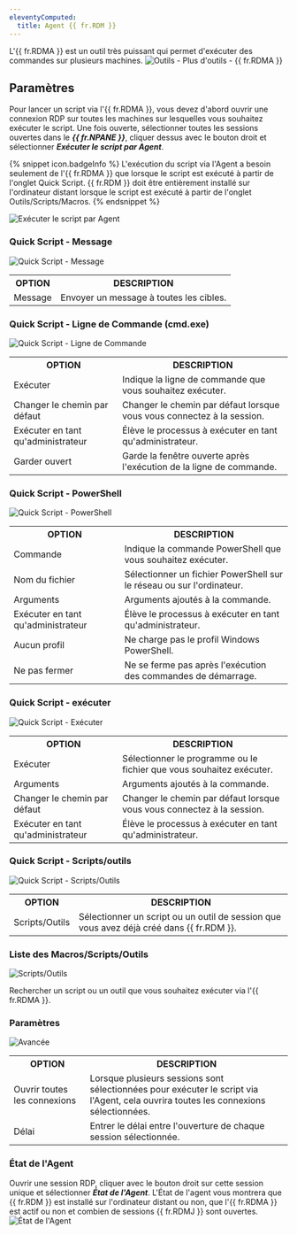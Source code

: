 ```yaml
---
eleventyComputed:
  title: Agent {{ fr.RDM }}
---
```

L'{{ fr.RDMA }} est un outil très puissant qui permet d'exécuter des commandes sur plusieurs machines.
![Outils - Plus d'outils - {{ fr.RDMA }}](https://cdnweb.devolutions.net/docs/fr/rdm/windows/clip11234.png)

## Paramètres

Pour lancer un script via l'{{ fr.RDMA }}, vous devez d'abord ouvrir une connexion RDP sur toutes les machines sur lesquelles vous souhaitez exécuter le script. Une fois ouverte, sélectionner toutes les sessions ouvertes dans le ***{{ fr.NPANE }}***, cliquer dessus avec le bouton droit et sélectionner ***Exécuter le script par Agent***.

{% snippet icon.badgeInfo %}
L'exécution du script via l'Agent a besoin seulement de l'{{ fr.RDMA }} que lorsque le script est exécuté à partir de l'onglet Quick Script. {{ fr.RDM }} doit être entièrement installé sur l'ordinateur distant lorsque le script est exécuté à partir de l'onglet Outils/Scripts/Macros.
{% endsnippet %}

![Exécuter le script par Agent](https://cdnweb.devolutions.net/docs/fr/rdm/windows/clip11244.png)

### Quick Script - Message

![Quick Script - Message](https://cdnweb.devolutions.net/docs/fr/rdm/windows/ExecuteScriptMessage.png)

<table>
	<tr>
		<th>
OPTION
		</th>
		<th>
DESCRIPTION
		</th>
	</tr>
		<td>
Message
		</td>
		<td>
Envoyer un message à toutes les cibles.
		</td>
	</tr>
</table>

### Quick Script - Ligne de Commande (cmd.exe)

![Quick Script - Ligne de Commande](https://cdnweb.devolutions.net/docs/fr/rdm/windows/clip10407.png)

<table>
	<tr>
		<th>
OPTION
		</th>
		<th>
DESCRIPTION
		</th>
	</tr>
		<td>
Exécuter
		</td>
		<td>
Indique la ligne de commande que vous souhaitez exécuter.
		</td>
	</tr>
		<td>
Changer le chemin par défaut
		</td>
		<td>
Changer le chemin par défaut lorsque vous vous connectez à la session.
		</td>
	</tr>
		<td>
Exécuter en tant qu'administrateur
		</td>
		<td>
Élève le processus à exécuter en tant qu'administrateur.
		</td>
	</tr>
		<td>
Garder ouvert
		</td>
		<td>
Garde la fenêtre ouverte après l'exécution de la ligne de commande.
		</td>
	</tr>
</table>

### Quick Script - PowerShell

![Quick Script - PowerShell](https://cdnweb.devolutions.net/docs/fr/rdm/windows/clip10408.png)

<table>
	<tr>
		<th>
OPTION
		</th>
		<th>
DESCRIPTION
		</th>
	</tr>
		<td>
Commande
		</td>
		<td>
Indique la commande PowerShell que vous souhaitez exécuter.
		</td>
	</tr>
		<td>
Nom du fichier
		</td>
		<td>
Sélectionner un fichier PowerShell sur le réseau ou sur l'ordinateur.
		</td>
	</tr>
		<td>
Arguments
		</td>
		<td>
Arguments ajoutés à la commande.
		</td>
	</tr>
		<td>
Exécuter en tant qu'administrateur
		</td>
		<td>
Élève le processus à exécuter en tant qu'administrateur.
		</td>
	</tr>
		<td>
Aucun profil
		</td>
		<td>
Ne charge pas le profil Windows PowerShell.
		</td>
	</tr>
		<td>
Ne pas fermer
		</td>
		<td>
Ne se ferme pas après l'exécution des commandes de démarrage.
		</td>
	</tr>
</table>

### Quick Script - exécuter

![Quick Script - Exécuter](https://cdnweb.devolutions.net/docs/fr/rdm/windows/clip10409.png)

<table>
	<tr>
		<th>
OPTION
		</th>
		<th>
DESCRIPTION
		</th>
	</tr>
		<td>
Exécuter
		</td>
		<td>
Sélectionner le programme ou le fichier que vous souhaitez exécuter.
		</td>
	</tr>
		<td>
Arguments
		</td>
		<td>
Arguments ajoutés à la commande.
		</td>
	</tr>
		<td>
Changer le chemin par défaut
		</td>
		<td>
Changer le chemin par défaut lorsque vous vous connectez à la session.
		</td>
	</tr>
		<td>
Exécuter en tant qu'administrateur
		</td>
		<td>
Élève le processus à exécuter en tant qu'administrateur.
		</td>
	</tr>
</table>

### Quick Script - Scripts/outils

![Quick Script - Scripts/Outils](https://cdnweb.devolutions.net/docs/fr/rdm/windows/clip10410.png)

<table>
	<tr>
		<th>
OPTION
		</th>
		<th>
DESCRIPTION
		</th>
	</tr>
		<td>
Scripts/Outils
		</td>
		<td>
Sélectionner un script ou un outil de session que vous avez déjà créé dans {{ fr.RDM }}.
		</td>
	</tr>
</table>

### Liste des Macros/Scripts/Outils

![Scripts/Outils](https://cdnweb.devolutions.net/docs/fr/rdm/windows/clip10411.png)

Rechercher un script ou un outil que vous souhaitez exécuter via l'{{ fr.RDMA }}.

### Paramètres

![Avancée](https://cdnweb.devolutions.net/docs/fr/rdm/windows/clip10412.png)

<table>
	<tr>
		<th>
OPTION
		</th>
		<th>
DESCRIPTION
		</th>
	</tr>
		<td>
Ouvrir toutes les connexions
		</td>
		<td>
Lorsque plusieurs sessions sont sélectionnées pour exécuter le script via l'Agent, cela ouvrira toutes les connexions sélectionnées.
		</td>
	</tr>
		<td>
Délai
		</td>
		<td>
Entrer le délai entre l'ouverture de chaque session sélectionnée.
		</td>
	</tr>
</table>

### État de l'Agent

Ouvrir une session RDP, cliquer avec le bouton droit sur cette session unique et sélectionner ***État de l'Agent***. L'État de l'agent vous montrera que {{ fr.RDM }} est installé sur l'ordinateur distant ou non, que l'{{ fr.RDMA }} est actif ou non et combien de sessions {{ fr.RDMJ }} sont ouvertes.
![État de l'Agent](https://cdnweb.devolutions.net/docs/fr/rdm/windows/clip10413.png)
